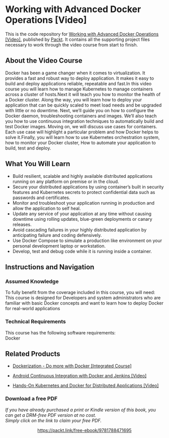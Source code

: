 # Working with Advanced Docker Operations [Video]
This is the code repository for [Working with Advanced Docker Operations [Video]](https://www.packtpub.com/virtualization-and-cloud/working-advanced-docker-operations-video?utm_source=github&utm_medium=repository&utm_campaign=9781788471695), published by [Packt](https://www.packtpub.com/?utm_source=github). It contains all the supporting project files necessary to work through the video course from start to finish.
## About the Video Course
Docker has been a game changer when it comes to virtualization. It provides a fast and robust way to deploy application. It makes it easy to build and deploy applications reliable, repeatable and fast.In this video course you will learn how to manage Kubernetes to manage containers across a cluster of hosts.Next it will teach you how to monitor the health of a Docker cluster. Along the way, you will learn how to deploy your application that can be quickly scaled to meet load needs and be upgraded with little or no downtime. Next, we’ll guide you on how to configure the Docker daemon, troubleshooting containers and images. We’ll also teach you how to use continuous integration techniques to automatically build and test Docker images. Moving on, we will discuss use cases for containers. Each use case will highlight a particular problem and how Docker helps to solve it.Finally, you will learn how to use Kubernetes orchestration system, how to monitor your Docker cluster, How to automate your application to build, test and deploy.

<H2>What You Will Learn</H2>
<DIV class=book-info-will-learn-text>
<UL>
<LI>Build resilient, scalable and highly available distributed applications running on any platform on premise<SPAN style="BACKGROUND-COLOR: transparent"> or in the cloud.</SPAN> 
<LI>Secure your distributed applications by using container’s built in<SPAN style="BACKGROUND-COLOR: transparent"> security features and Kubernetes secrets to protect confidential data such as passwords and certificates.</SPAN> 
<LI>Monitor and troubleshoot your application running in production and allow the application to self heal<SPAN style="BACKGROUND-COLOR: transparent">.</SPAN> 
<LI>Update any service of your application at any time without causing downtime using rolling updates, blue-green deployments or canary releases. 
<LI>Avoid cascading failures in your highly distributed application by anticipating failure and coding defensively. 
<LI>Use Docker Compose to simulate a production like environment<SPAN style="BACKGROUND-COLOR: transparent"> on your personal development laptop or workstation.</SPAN> 
<LI>Develop, test and debug code while it is running inside a container. </LI></UL></DIV>

## Instructions and Navigation
### Assumed Knowledge
To fully benefit from the coverage included in this course, you will need:<br/>
This course is designed for Developers and system administrators who are familiar with basic Docker concepts and want to learn how to deploy Docker for real-world applications
### Technical Requirements
This course has the following software requirements:<br/>
Docker

## Related Products
* [Dockerization - Do more with Docker [Integrated Course]](https://www.packtpub.com/web-development/hands-web-application-development-laravel-video?utm_source=github&utm_medium=repository&utm_campaign=9781789808209)

* [Android Continuous Integration with Docker and Jenkins [Video]](https://www.packtpub.com/application-development/android-continuous-integration-docker-and-jenkins-video?utm_source=github&utm_medium=repository&utm_campaign=9781838556211)

* [Hands-On Kubernetes and Docker for Distributed Applications [Video]](https://www.packtpub.com/virtualization-and-cloud/hands-kubernetes-and-docker-distributed-applications-video?utm_source=github&utm_medium=repository&utm_campaign=9781788994033)

### Download a free PDF

 <i>If you have already purchased a print or Kindle version of this book, you can get a DRM-free PDF version at no cost.<br>Simply click on the link to claim your free PDF.</i>
<p align="center"> <a href="https://packt.link/free-ebook/9781788471695">https://packt.link/free-ebook/9781788471695 </a> </p>